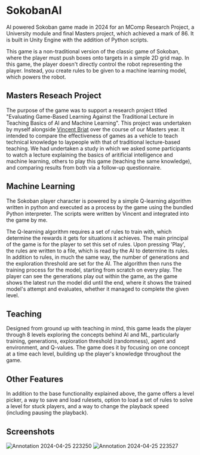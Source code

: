 # SokobanAI
AI powered Sokoban game made in 2024 for an MComp Research Project, a University module and final Masters project, which achieved a mark of 86. It is built in Unity Engine with the addition of Python scripts.

This game is a non-traditional version of the classic game of Sokoban, where the player must push boxes onto targets in a simple 2D grid map. In this game, the player doesn't directly control the robot representing the player. Instead, you create rules to be given to a machine learning model, which powers the robot.

## Masters Reseach Project
The purpose of the game was to support a research project titled "Evaluating Game-Based Learning Against the Traditional Lecture in Teaching Basics of AI and Machine Learning". This project was undertaken by myself alongside [Vincent Briat](https://github.com/vincentbriat) over the course of our Masters year. It intended to compare the effectiveness of games as a vehicle to teach technical knowledge to laypeople with that of traditional lecture-based teaching. We had undertaken a study in which we asked some participants to watch a lecture explaining the basics of aritificial intelligence and machine learning, others to play this game (teaching the same knowledge), and comparing results from both via a follow-up questionnaire.

## Machine Learning
The Sokoban player character is powered by a simple Q-learning algorithm written in python and executed as a process by the game using the bundled Python interpreter. The scripts were written by Vincent and integrated into the game by me.

The Q-learning algorithm requires a set of rules to train with, which determine the rewards it gets for situations it achieves. The main principal of the game is for the player to set this set of rules. Upon pressing 'Play', the rules are written to a file, which is read by the AI to determine its rules. In addition to rules, in much the same way, the number of generations and the exploration threshold are set for the AI. The algorithm then runs the training process for the model, starting from scratch on every play. The player can see the generations play out within the game, as the game shows the latest run the model did until the end, where it shows the trained model's attempt and evaluates, whether it managed to complete the given level.

## Teaching
Designed from ground up with teaching in mind, this game leads the player through 8 levels exploring the concepts behind AI and ML, particularly training, generations, exploration threshold (randomness), agent and environment, and Q-values. The game does it by focusing on one concept at a time each level, building up the player's knowledge throughout the game.

## Other Features
In addition to the base functionality explained above, the game offers a level picker, a way to save and load rulesets, option to load a set of rules to solve a level for stuck players, and a way to change the playback speed (including pausing the playback).

## Screenshots
![Annotation 2024-04-25 223250](https://github.com/mkocvara/SokobanAI/assets/28301057/10cfeee5-3c5c-4fa1-8317-8cbdb59d9611)
![Annotation 2024-04-25 223527](https://github.com/mkocvara/SokobanAI/assets/28301057/8de9f2b2-fa77-4bf2-a2cf-0603612e1ce9)
